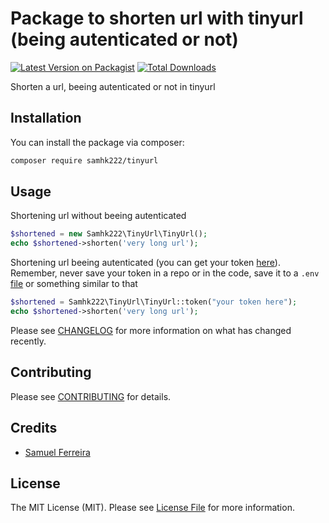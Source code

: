 # Package to shorten url with tinyurl (being autenticated or not)

[![Latest Version on Packagist](https://img.shields.io/packagist/v/samhk222/tinyurl.svg?style=flat-square)](https://packagist.org/packages/samhk222/tinyurl)
[![Total Downloads](https://img.shields.io/packagist/dt/samhk222/tinyurl.svg?style=flat-square)](https://packagist.org/packages/samhk222/tinyurl)

Shorten a url, beeing autenticated or not in tinyurl

## Installation

You can install the package via composer:

```bash
composer require samhk222/tinyurl
```

## Usage

Shortening url without beeing autenticated

```php
$shortened = new Samhk222\TinyUrl\TinyUrl();
echo $shortened->shorten('very long url');
```

Shortening url beeing autenticated (you can get your token [here](https://tinyurl.com/app/settings/api)). Remember,
never
save your token in a repo or in the code, save it to a `.env` [file](https://github.com/vlucas/phpdotenv) or something
similar to that

```php
$shortened = Samhk222\TinyUrl\TinyUrl::token("your token here");
echo $shortened->shorten('very long url');
```

Please see [CHANGELOG](CHANGELOG.md) for more information on what has changed recently.

## Contributing

Please see [CONTRIBUTING](https://github.com/spatie/.github/blob/main/CONTRIBUTING.md) for details.

## Credits

- [Samuel Ferreira](https://github.com/samhk222)

## License

The MIT License (MIT). Please see [License File](LICENSE.md) for more information.
